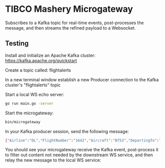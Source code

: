 # TIBCO Mashery Microgateway

Subscribes to a Kafka topic for real-time events, post-processes the message, and then streams the refined payload to a Websocket.

## Testing

Install and initialize an Apache Kafka cluster: https://kafka.apache.org/quickstart

Create a topic called: flightalerts

In a new terminal window establish a new Producer connection to the Kafka cluster's "flightalerts" topic


Start a local WS echo server:
```bash
go run main.go -server
```

Start the microgateway:
```bash
bin/microgateway
```

In your Kafka producer session, send the following message:
```bash
{"Airline":"DL","FlightNumber":"1642","Aircraft":"B753","DepartingTo":"JFK","Duration":"4:25h","Route":"TRUKN2 SYRAH Q128 JSICA MLF DVC ALS TBE LBL RZC MEM HUTCC KNSAW RUSSA GLAVN1","ScheduledDeparture":"0900","EstimatedDeparture":"0930","Cabin":"Business: Lunch / Economy: Food for sale","Terminal":"C","Gate":"91","TaxiTime":"25m","AverageDelay":"10m"}
```

You should see your microgateway receive the Kafka event, post-process it to filter out content not needed by the downstream WS service, and then relay the new message to the local WS service:

